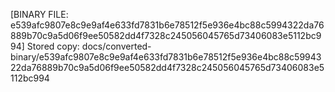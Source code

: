 [BINARY FILE: e539afc9807e8c9e9af4e633fd7831b6e78512f5e936e4bc88c5994322da76889b70c9a5d06f9ee50582dd4f7328c245056045765d73406083e5112bc994]
Stored copy: docs/converted-binary/e539afc9807e8c9e9af4e633fd7831b6e78512f5e936e4bc88c5994322da76889b70c9a5d06f9ee50582dd4f7328c245056045765d73406083e5112bc994
